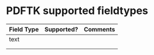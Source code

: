 # PDFTK supported fieldtypes

| Field Type | Supported? | Comments |
| ---------- | ---------- | -------- |
| text       |            |          |
|            |            |          |
|            |            |          |



